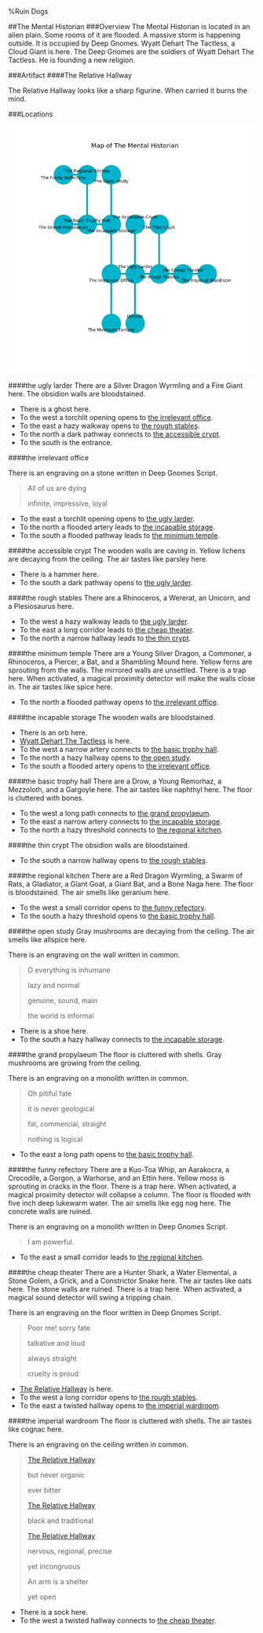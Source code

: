 %Ruin Dogs

##The Mental Historian
###Overview
The Mental Historian is located in an alien plain. Some rooms of it are flooded. A massive storm is happening outside. It is occupied by Deep Gnomes. <a name="Wyatt-Dehart-The-Tactless"></a>Wyatt Dehart The Tactless, a Cloud Giant is here. The Deep Gnomes are the soldiers of Wyatt Dehart The Tactless. He  is founding a new religion. 



###Artifact
####<a name="The-Relative-Hallway"></a>The Relative Hallway


The Relative Hallway looks like a sharp figurine. When carried it burns the mind. 





###Locations


![](../v2/images/The-Mental-Historian.png)

####<a name="the-ugly-larder"></a>the ugly larder
There are a Silver Dragon Wyrmling and a Fire Giant here. The obsidion walls are bloodstained. 



* There is a ghost here.
* To the west a torchlit opening opens to [the irrelevant office](#the-irrelevant-office).
* To the east a hazy walkway opens to [the rough stables](#the-rough-stables).
* To the north a dark pathway connects to [the accessible crypt](#the-accessible-crypt).
* To the south is the entrance.


####<a name="the-irrelevant-office"></a>the irrelevant office


There is an engraving on a stone written in Deep Gnomes Script. 

> All of us are dying
>
> infinite, impressive, loyal
>


* To the east a torchlit opening opens to [the ugly larder](#the-ugly-larder).
* To the north a flooded artery leads to [the incapable storage](#the-incapable-storage).
* To the south a flooded pathway leads to [the minimum temple](#the-minimum-temple).


####<a name="the-accessible-crypt"></a>the accessible crypt
The wooden walls are caving in. Yellow lichens are decaying from the ceiling. The air tastes like parsley here. 



* There is a hammer here.
* To the south a dark pathway opens to [the ugly larder](#the-ugly-larder).


####<a name="the-rough-stables"></a>the rough stables
There are a Rhinoceros, a Wererat, an Unicorn, and a Plesiosaurus here. 



* To the west a hazy walkway leads to [the ugly larder](#the-ugly-larder).
* To the east a long corridor leads to [the cheap theater](#the-cheap-theater).
* To the north a narrow hallway leads to [the thin crypt](#the-thin-crypt).


####<a name="the-minimum-temple"></a>the minimum temple
There are a Young Silver Dragon, a Commoner, a Rhinoceros, a Piercer, a Bat, and a Shambling Mound here. Yellow ferns are sprouting from the walls. The mirrored walls are unsettled. There is a trap here. When activated, a magical proximity detector will make the walls close in. The air tastes like spice here. 



* To the north a flooded pathway opens to [the irrelevant office](#the-irrelevant-office).


####<a name="the-incapable-storage"></a>the incapable storage
The wooden walls are bloodstained. 



* There is an orb here.
* [Wyatt Dehart The Tactless](#Wyatt-Dehart-The-Tactless) is here.
* To the west a narrow artery connects to [the basic trophy hall](#the-basic-trophy-hall).
* To the north a hazy hallway opens to [the open study](#the-open-study).
* To the south a flooded artery opens to [the irrelevant office](#the-irrelevant-office).


####<a name="the-basic-trophy-hall"></a>the basic trophy hall
There are a Drow, a Young Remorhaz, a Mezzoloth, and a Gargoyle here. The air tastes like naphthyl here. The floor is cluttered with bones. 



* To the west a long path connects to [the grand propylaeum](#the-grand-propylaeum).
* To the east a narrow artery connects to [the incapable storage](#the-incapable-storage).
* To the north a hazy threshold connects to [the regional kitchen](#the-regional-kitchen).


####<a name="the-thin-crypt"></a>the thin crypt
The obsidion walls are bloodstained. 



* To the south a narrow hallway opens to [the rough stables](#the-rough-stables).


####<a name="the-regional-kitchen"></a>the regional kitchen
There are a Red Dragon Wyrmling, a Swarm of Rats, a Gladiator, a Giant Goat, a Giant Bat, and a Bone Naga here. The floor is bloodstained. The air smells like geranium here. 



* To the west a small corridor opens to [the funny refectory](#the-funny-refectory).
* To the south a hazy threshold opens to [the basic trophy hall](#the-basic-trophy-hall).


####<a name="the-open-study"></a>the open study
Gray mushrooms are decaying from the ceiling. The air smells like allspice here. 

There is an engraving on the wall written in common. 

> O everything is inhumane
>
> lazy and normal
>
> genuine, sound, main
>
> the world is informal
>


* There is a shoe here.
* To the south a hazy hallway connects to [the incapable storage](#the-incapable-storage).


####<a name="the-grand-propylaeum"></a>the grand propylaeum
The floor is cluttered with shells. Gray mushrooms are growing from the ceiling. 

There is an engraving on a monolith written in common. 

> Oh pitiful fate
>
> it is never geological
>
> fat, commercial, straight
>
> nothing is logical
>


* To the east a long path opens to [the basic trophy hall](#the-basic-trophy-hall).


####<a name="the-funny-refectory"></a>the funny refectory
There are a Kuo-Toa Whip, an Aarakocra, a Crocodile, a Gorgon, a Warhorse, and an Ettin here. Yellow moss is sprouting in cracks in the floor. There is a trap here. When activated, a magical proximity detector will collapse a column. The floor is flooded with five inch deep lukewarm water. The air smells like egg nog here. The concrete walls are ruined. 

There is an engraving on a monolith written in Deep Gnomes Script. 

> I am powerful.
>


* To the east a small corridor leads to [the regional kitchen](#the-regional-kitchen).


####<a name="the-cheap-theater"></a>the cheap theater
There are a Hunter Shark, a Water Elemental, a Stone Golem, a Grick, and a Constrictor Snake here. The air tastes like oats here. The stone walls are ruined. There is a trap here. When activated, a magical sound detector will swing a tripping chain. 

There is an engraving on the floor written in Deep Gnomes Script. 

> Poor me! sorry fate
>
> talkative and loud
>
> always straight
>
> cruelty is proud
>


* [The Relative Hallway](#The-Relative-Hallway) is here.
* To the west a long corridor opens to [the rough stables](#the-rough-stables).
* To the east a twisted hallway opens to [the imperial wardroom](#the-imperial-wardroom).


####<a name="the-imperial-wardroom"></a>the imperial wardroom
The floor is cluttered with shells. The air tastes like cognac here. 

There is an engraving on the ceiling written in common. 

> [The Relative Hallway](#The-Relative-Hallway)
>
> but never organic
>
> ever bitter
>
> [The Relative Hallway](#The-Relative-Hallway)
>
> black and traditional
>
> [The Relative Hallway](#The-Relative-Hallway)
>
> nervous, regional, precise
>
> yet incongruous
>
> An arm is a shelter
>
> yet open
>


* There is a sock here.
* To the west a twisted hallway connects to [the cheap theater](#the-cheap-theater).


